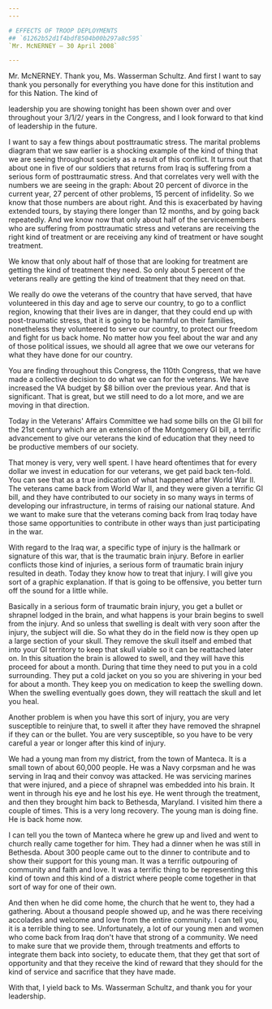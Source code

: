 ```yaml
---
---

# EFFECTS OF TROOP DEPLOYMENTS
## `61262b52d1f4bdf8504b00b297a8c595`
`Mr. McNERNEY — 30 April 2008`

---
```



Mr. McNERNEY. Thank you, Ms. Wasserman Schultz. And first I want to 
say thank you personally for everything you have done for this 
institution and for this Nation. The kind of


leadership you are showing tonight has been shown over and over 
throughout your 3/1/2/ years in the Congress, and I look forward to 
that kind of leadership in the future.

I want to say a few things about posttraumatic stress. The marital 
problems diagram that we saw earlier is a shocking example of the kind 
of thing that we are seeing throughout society as a result of this 
conflict. It turns out that about one in five of our soldiers that 
returns from Iraq is suffering from a serious form of posttraumatic 
stress. And that correlates very well with the numbers we are seeing in 
the graph: About 20 percent of divorce in the current year, 27 percent 
of other problems, 15 percent of infidelity. So we know that those 
numbers are about right. And this is exacerbated by having extended 
tours, by staying there longer than 12 months, and by going back 
repeatedly. And we know now that only about half of the servicemembers 
who are suffering from posttraumatic stress and veterans are receiving 
the right kind of treatment or are receiving any kind of treatment or 
have sought treatment.



We know that only about half of those that are looking for treatment 
are getting the kind of treatment they need. So only about 5 percent of 
the veterans really are getting the kind of treatment that they need on 
that.

We really do owe the veterans of the country that have served, that 
have volunteered in this day and age to serve our country, to go to a 
conflict region, knowing that their lives are in danger, that they 
could end up with post-traumatic stress, that it is going to be harmful 
on their families, nonetheless they volunteered to serve our country, 
to protect our freedom and fight for us back home. No matter how you 
feel about the war and any of those political issues, we should all 
agree that we owe our veterans for what they have done for our country.

You are finding throughout this Congress, the 110th Congress, that we 
have made a collective decision to do what we can for the veterans. We 
have increased the VA budget by $8 billion over the previous year. And 
that is significant. That is great, but we still need to do a lot more, 
and we are moving in that direction.

Today in the Veterans' Affairs Committee we had some bills on the GI 
bill for the 21st century which are an extension of the Montgomery GI 
bill, a terrific advancement to give our veterans the kind of education 
that they need to be productive members of our society.

That money is very, very well spent. I have heard oftentimes that for 
every dollar we invest in education for our veterans, we get paid back 
ten-fold. You can see that as a true indication of what happened after 
World War II. The veterans came back from World War II, and they were 
given a terrific GI bill, and they have contributed to our society in 
so many ways in terms of developing our infrastructure, in terms of 
raising our national stature. And we want to make sure that the 
veterans coming back from Iraq today have those same opportunities to 
contribute in other ways than just participating in the war.

With regard to the Iraq war, a specific type of injury is the 
hallmark or signature of this war, that is the traumatic brain injury. 
Before in earlier conflicts those kind of injuries, a serious form of 
traumatic brain injury resulted in death. Today they know how to treat 
that injury. I will give you sort of a graphic explanation. If that is 
going to be offensive, you better turn off the sound for a little 
while.

Basically in a serious form of traumatic brain injury, you get a 
bullet or shrapnel lodged in the brain, and what happens is your brain 
begins to swell from the injury. And so unless that swelling is dealt 
with very soon after the injury, the subject will die. So what they do 
in the field now is they open up a large section of your skull. They 
remove the skull itself and embed that into your GI territory to keep 
that skull viable so it can be reattached later on. In this situation 
the brain is allowed to swell, and they will have this proceed for 
about a month. During that time they need to put you in a cold 
surrounding. They put a cold jacket on you so you are shivering in your 
bed for about a month. They keep you on medication to keep the swelling 
down. When the swelling eventually goes down, they will reattach the 
skull and let you heal.

Another problem is when you have this sort of injury, you are very 
susceptible to reinjure that, to swell it after they have removed the 
shrapnel if they can or the bullet. You are very susceptible, so you 
have to be very careful a year or longer after this kind of injury.

We had a young man from my district, from the town of Manteca. It is 
a small town of about 60,000 people. He was a Navy corpsman and he was 
serving in Iraq and their convoy was attacked. He was servicing marines 
that were injured, and a piece of shrapnel was embedded into his brain. 
It went in through his eye and he lost his eye. He went through the 
treatment, and then they brought him back to Bethesda, Maryland. I 
visited him there a couple of times. This is a very long recovery. The 
young man is doing fine. He is back home now.

I can tell you the town of Manteca where he grew up and lived and 
went to church really came together for him. They had a dinner when he 
was still in Bethesda. About 300 people came out to the dinner to 
contribute and to show their support for this young man. It was a 
terrific outpouring of community and faith and love. It was a terrific 
thing to be representing this kind of town and this kind of a district 
where people come together in that sort of way for one of their own.

And then when he did come home, the church that he went to, they had 
a gathering. About a thousand people showed up, and he was there 
receiving accolades and welcome and love from the entire community. I 
can tell you, it is a terrible thing to see. Unfortunately, a lot of 
our young men and women who come back from Iraq don't have that strong 
of a community. We need to make sure that we provide them, through 
treatments and efforts to integrate them back into society, to educate 
them, that they get that sort of opportunity and that they receive the 
kind of reward that they should for the kind of service and sacrifice 
that they have made.

With that, I yield back to Ms. Wasserman Schultz, and thank you for 
your leadership.